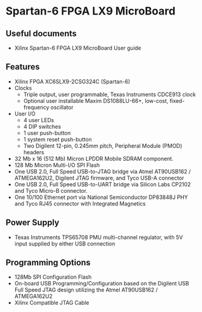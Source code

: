 # Spartan-6 FPGA LX9 MicroBoard

## Useful documents

* Xilinx Spartan-6 FPGA LX9 MicroBoard User guide

## Features

* Xilinx FPGA XC6SLX9-2CSG324C (Spartan-6)
* Clocks
  * Triple output, user programmable, Texas Instruments CDCE913 clock
  * Optional user installable Maxim DS1088LU-66+, low-cost, fixed-frequency oscillator
* User I/O
  * 4 user LEDs
  * 4 DIP switches
  * 1 user push-button
  * 1 system reset push-button
  * Two Digilent 12-pin, 0.245mm pitch, Peripheral Module (PMOD) headers
* 32 Mb x 16 (512 Mb) Micron LPDDR Mobile SDRAM component.
* 128 Mb Micron Multi-I/O SPI Flash
* One USB 2.0, Full Speed USB-to-JTAG bridge via Atmel AT90USB162 / ATMEGA162U2, Digilent JTAG firmware, and Tyco USB-A connector
* One USB 2.0, Full Speed USB-to-UART bridge via Silicon Labs CP2102 and Tyco Micro-B connector.
* One 10/100 Ethernet port via National Semiconductor DP83848J PHY and Tyco RJ45 connector with Integrated Magnetics

## Power Supply

* Texas Instruments TPS65708 PMU multi-channel regulator, with 5V input supplied by either USB connection

## Programming Options

* 128Mb SPI Configuration Flash
* On-board USB Programming/Configuration based on the Digilent USB Full Speed JTAG design utilizing the Atmel AT90USB162 / ATMEGA162U2
* Xilinx Compatible JTAG Cable
